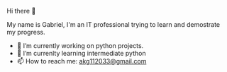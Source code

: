  Hi there 👋

My name is Gabriel, I'm an IT professional trying to learn and demostrate my progress.

- 🔭 I’m currently working on python projects.
 - 🤔 I’m currenlty learning intermediate python
 -  📫 How to reach me: akg112033@gmail.com
   
<!--
**gkaley21/gkaley21** is a ✨ _special_ ✨ repository because its `README.md` (this file) appears on your GitHub profile.

Here are some ideas to get you started:

- 🔭 I’m currently working on ...
- 🔭 I’m currently working on ...
- 👯 I’m looking to collaborate on ...
- 🤔 I’m looking for help with ...
- 💬 Ask me about ...
- 📫 How to reach me: ...
- 😄 Pronouns: ...
- ⚡ Fun fact: ...
-->
